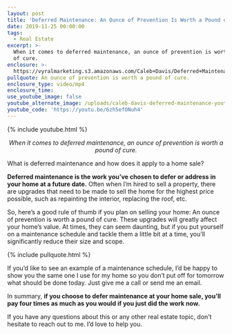 ```yaml
---
layout: post
title: 'Deferred Maintenance: An Ounce of Prevention Is Worth a Pound of Cure'
date: 2019-11-25 00:00:00
tags:
  - Real Estate
excerpt: >-
  When it comes to deferred maintenance, an ounce of prevention is worth a pound
  of cure.
enclosure: >-
  https://vyralmarketing.s3.amazonaws.com/Caleb+Davis/Deferred+Maintenance-+An+Ounce+of+Prevention+Is+Worth+a+Pound+of+Cure.mp4
pullquote: An ounce of prevention is worth a pound of cure.
enclosure_type: video/mp4
enclosure_time:
use_youtube_image: false
youtube_alternate_image: /uploads/caleb-davis-deferred-maintenance-youtube.jpg
youtube_code: 'https://youtu.be/6zh5efONuh4'
---
```


{% include youtube.html %}

<p style="text-align: center;"><em>When it comes to deferred maintenance, an ounce of prevention is worth a pound of cure.</em></p>

What is deferred maintenance and how does it apply to a home sale?

**Deferred maintenance is the work you’ve chosen to defer or address in your home at a future date.** Often when I’m hired to sell a property, there are upgrades that need to be made to sell the home for the highest price possible, such as repainting the interior, replacing the roof, etc.&nbsp;

So, here’s a good rule of thumb if you plan on selling your home: An ounce of prevention is worth a pound of cure. These upgrades will greatly affect your home’s value. At times, they can seem daunting, but if you put yourself on a maintenance schedule and tackle them a little bit at a time, you’ll significantly reduce their size and scope.&nbsp;

{% include pullquote.html %}

If you’d like to see an example of a maintenance schedule, I’d be happy to show you the same one I use for my home so you don’t put off for tomorrow what should be done today. Just give me a call or send me an email.&nbsp;

In summary, **if you choose to defer maintenance at your home sale, you’ll pay four times as much as you would if you just did the work now.&nbsp;**

If you have any questions about this or any other real estate topic, don’t hesitate to reach out to me. I’d love to help you.